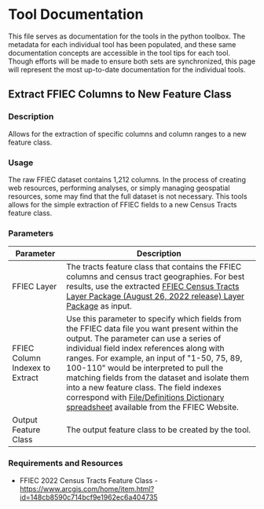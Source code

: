 # Tool Documentation

This file serves as documentation for the tools in the python toolbox. The metadata for each individual tool has been populated, and these same documentation concepts are accessible in the tool tips for each tool. Though efforts will be made to ensure both sets are synchronized, this page will represent the most up-to-date documentation for the individual tools.

## Extract FFIEC Columns to New Feature Class

### Description

Allows for the extraction of specific columns and column ranges to a new feature class.

### Usage

The raw FFIEC dataset contains 1,212 columns. In the process of creating web resources, performing analyses, or simply managing geospatial resources, some may find that the full dataset is not necessary. This tools allows for the simple extraction of FFIEC fields to a new Census Tracts feature class.

### Parameters

Parameter | Description
-----------| -----------
FFIEC Layer | The tracts feature class that contains the FFIEC columns and census tract geographies. For best results, use the extracted [FFIEC Census Tracts Layer Package (August 26, 2022 release) Layer Package](https://www.arcgis.com/home/item.html?id=148cb8590c714bcf9e1962ec6a404735) as input.
FFIEC Column Indexex to Extract | Use this parameter to specify which fields from the FFIEC data file you want present within the output. The parameter can use a series of individual field index references along with ranges. For example, an input of "1-50, 75, 89, 100-110" would be interpreted to pull the matching fields from the dataset and isolate them into a new feature class. The field indexes correspond with [File/Definitions Dictionary spreadsheet](https://www.ffiec.gov/Census/Census_Flat_Files/FFIEC_Census_File_Definitions_26AUG22.xlsx) available from the FFIEC Website. 
Output Feature Class | The output feature class to be created by the tool.

### Requirements and Resources

* FFIEC 2022 Census Tracts Feature Class - https://www.arcgis.com/home/item.html?id=148cb8590c714bcf9e1962ec6a404735
